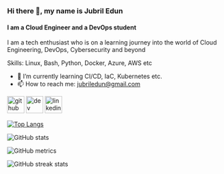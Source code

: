 ### Hi there 👋, my name is Jubril Edun
#### I am a Cloud Engineer and a DevOps student
I am a tech enthusiast who is on a learning journey into the world of Cloud Engineering, DevOps, Cybersecurity and beyond

Skills: Linux, Bash, Python, Docker, Azure, AWS etc

- 🌱 I’m currently learning CI/CD, IaC, Kubernetes etc. 
- 📫 How to reach me: jubriledun@gmail.com 


[<img src='https://cdn.jsdelivr.net/npm/simple-icons@3.0.1/icons/github.svg' alt='github' height='40'>](https://github.com/jubriledun)  [<img src='https://cdn.jsdelivr.net/npm/simple-icons@3.0.1/icons/hashnode.svg' alt='dev' height='40'>](https://jubriledun.hashnode.dev/)  [<img src='https://cdn.jsdelivr.net/npm/simple-icons@3.0.1/icons/linkedin.svg' alt='linkedin' height='40'>](https://www.linkedin.com/in/jubril-edun-860954165/)  

[![Top Langs](https://github-readme-stats.vercel.app/api/top-langs/?username=jubriledun)](https://github.com/anuraghazra/github-readme-stats)

![GitHub stats](https://github-readme-stats.vercel.app/api?username=jubriledun&show_icons=true)  

![GitHub metrics](https://metrics.lecoq.io/jubriledun)  

![GitHub streak stats](https://streak-stats.demolab.com/?user=jubriledun)  

